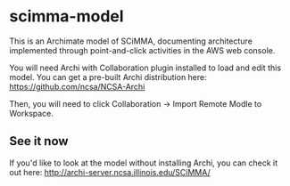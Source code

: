 # scimma-model
This is an Archimate model of SCiMMA, documenting architecture implemented through point-and-click activities in the AWS web console.

You will need Archi with Collaboration plugin installed to load and edit this model. You can get a pre-built Archi distribution here: https://github.com/ncsa/NCSA-Archi

Then, you will need to click Collaboration -> Import Remote Modle to Workspace.

## See it now
If you'd like to look at the model without installing Archi, you can check it out here: http://archi-server.ncsa.illinois.edu/SCiMMA/
